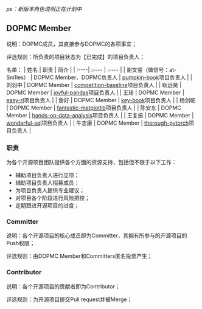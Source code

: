 *ps：新版本角色说明正在计划中*

## DOPMC Member
说明：DOPMC成员，其直接参与DOPMC的各项事宜；

评选规则：所负责的项目状态为【已完成】的项目负责人；

名单：
| 姓名 | 职责 | 简介 |
| :----| :---- | :---- |
| 谢文睿（微信号：at-Sm1les） | DOPMC Member、DOPMC负责人 | [pumpkin-book](https://github.com/datawhalechina/pumpkin-book)项目负责人 |
| 刘羽中 | DOPMC Member | [competition-baseline](https://github.com/datawhalechina/competition-baseline)项目负责人 |
| 耿远昊 | DOPMC Member | [joyful-pandas](https://github.com/datawhalechina/joyful-pandas)项目负责人 |
| 王琦 | DOPMC Member | [easy-rl](https://github.com/datawhalechina/easy-rl)项目负责人 |
| 詹好 | DOPMC Member | [key-book](https://github.com/datawhalechina/key-book)项目负责人 |
| 杨剑砺 | DOPMC Member | [fantastic-matplotlib](https://github.com/datawhalechina/fantastic-matplotlib)项目负责人 |
| 陈安东 | DOPMC Member | [hands-on-data-analysis](https://github.com/datawhalechina/hands-on-data-analysis)项目负责人 |
| 王复振 | DOPMC Member | [wonderful-sql](https://github.com/datawhalechina/wonderful-sql)项目负责人 |
| 牛志康 | DOPMC Member | [thorough-pytorch](https://github.com/datawhalechina/thorough-pytorch)项目负责人 |

### 职责
为各个开源项目团队提供各个方面的资源支持，包括但不限于以下工作：
- 辅助项目负责人进行立项；
- 辅助项目负责人招募成员；
- 为项目负责人提供专业建议；
- 对项目各个阶段进行风险把控；
- 定期跟进开源项目的进度；

### Committer
说明：各个开源项目的核心成员即为Committer，其拥有所参与的开源项目的Push权限；

评选规则：由DOPMC Member和Committers匿名投票产生；

### Contributor
说明：各个开源项目的贡献者即为Contributor；

评选规则：为开源项目提交Pull request并被Merge；
